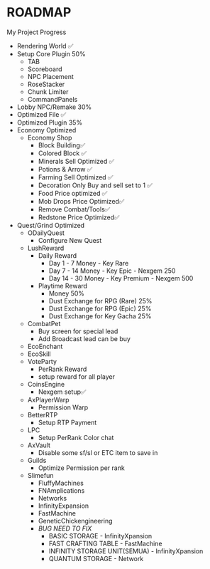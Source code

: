 # ROADMAP
My Project Progress
- Rendering World ✅
- Setup Core Plugin 50%
  - TAB
  - Scoreboard
  - NPC Placement
  - RoseStacker
  - Chunk Limiter
  - CommandPanels
- Lobby NPC/Remake 30%
- Optimized File ✅
- Optimized Plugin 35%
- Economy Optimized
  - Economy Shop
    - Block Building✅
    - Colored Block ✅
    - Minerals Sell Optimized ✅
    - Potions & Arrow ✅
    - Farming Sell Optimized ✅
    - Decoration Only Buy and sell set to 1 ✅
    - Food Price optimized ✅
    - Mob Drops Price Optimized✅
    - Remove Combat/Tools✅
    - Redstone Price Optimized✅
- Quest/Grind Optimized
  - ODailyQuest
    - Configure New Quest
  - LushReward
    - Daily Reward
      - Day 1 - 7 Money - Key Rare
      - Day 7 - 14 Money - Key Epic - Nexgem 250
      - Day 14 - 30 Money - Key Premium - Nexgem 500
    - Playtime Reward
      - Money 50%
      - Dust Exchange for RPG (Rare) 25%
      - Dust Exchange for RPG (Epic) 25%
      - Dust Exchange for Key Gacha 25%
  - CombatPet
    - Buy screen for special lead
    - Add Broadcast lead can be buy
  - EcoEnchant
  - EcoSkill
  - VoteParty
    - PerRank Reward
    - setup reward for all player
  - CoinsEngine
    - Nexgem setup✅
  - AxPlayerWarp
    - Permission Warp
  - BetterRTP
    - Setup RTP Payment
  - LPC
    - Setup PerRank Color chat
  - AxVault
    - Disable some sf/sl or ETC item to save in
  - Guilds
    - Optimize Permission per rank
  - Slimefun
    - FluffyMachines
    - FNAmplications
    - Networks
    - InfinityExpansion
    - FastMachine
    - GeneticChickengineering
    - *BUG NEED TO FIX*
      - BASIC STORAGE - InfinityXpansion
      - FAST CRAFTING TABLE - FastMachine
      - INFINITY STORAGE UNIT(SEMUA) - InfinityXpansion
      - QUANTUM STORAGE - Network
